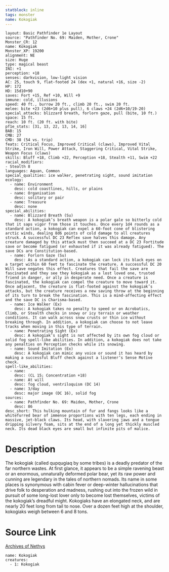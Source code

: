```yaml
---
statblock: inline
tags: monster
name: Kokogiak
---
```

```statblock
layout: Basic Pathfinder 1e Layout
source: "Pathfinder No. 69: Maiden, Mother, Crone"
Monster_CR: 12
name: Kokogiak
Monster_XP: 19200
alignment: NE
size: Huge
type: magical beast
INI: +1
perception: +18
senses: darkvision, low-light vision
AC: 25, touch 9, flat-footed 24 (dex +1, natural +16, size -2)
HP: 172
HD: 15d10+90
saves: Fort +15, Ref +10, Will +9
immune: cold, illusions
speed: 40 ft., burrow 20 ft., climb 20 ft., swim 20 ft.
melee: bite +23 (2d6+10 plus pull), 6 claws +24 (2d6+10/19-20)
special_attacks: blizzard breath, forlorn gaze, pull (bite, 10 ft.)
space: 15 ft.
reach: 10 ft. (20 ft. with bite)
pf1e_stats: [31, 13, 22, 13, 14, 16]
BAB: 15
CMB: 27
CMD: 38 (54 vs. trip)
feats: Critical Focus, Improved Critical (claws), Improved Vital Strike, Iron Will, Power Attack, Staggering Critical, Vital Strike, Weapon Focus (claws)
skills: Bluff +18, Climb +22, Perception +18, Stealth +11, Swim +22
racial_modifiers:
- Stealth 8
languages: Aquan, Common
special_qualities: ice walker, penetrating sight, sound imitation
ecology:
  - name: Environment
    desc: cold coastlines, hills, or plains
  - name: Organisation
    desc: solitary or pair
  - name: Treasure
    desc: none
special_abilities:
  - name: Blizzard Breath (Su)
    desc: A kokogiak’s breath weapon is a polar gale so bitterly cold that it saps vigor from those it touches. Once every 1d4 rounds as a standard action, a kokogiak can expel a 60-foot cone of blistering arctic winds, dealing 8d6 points of cold damage to all creatures struck. A successful DC 23 Reflex save halves this damage. Any creature damaged by this attack must then succeed at a DC 23 Fortitude save or become fatigued (or exhausted if it was already fatigued). The save DCs are Constitution-based.
  - name: Forlorn Gaze (Su)
    desc: As a standard action, a kokogiak can lock its black eyes on a target within 60 feet to fascinate the creature. A successful DC 20 Will save negates this effect. Creatures that fail the save are fascinated and they see they kokogiak as a lost loved one, trusted friend in danger, or ally in desperate need. Once a creature is fascinated, the kokogiak can compel the creature to move toward it. Once adjacent, the creature is flat-footed against the kokogiak’s attacks, but the creature receives a new saving throw at the beginning of its turn to break the fascination. This is a mind-affecting effect and the save DC is Charisma-based.
  - name: Ice Walker (Ex)
    desc: A kokogiak takes no penalty to speed or on Acrobatics, Climb, or Stealth checks in snowy or icy terrain or weather conditions. It can walk across snow crusts or thin ice without breaking through. In addition, a kokogiak can choose to not leave tracks when moving in this type of terrain.
  - name: Penetrating Sight (Ex)
    desc: A kokogiak’s sight is not affected by its own fog cloud or solid fog spell-like abilities. In addition, a kokogiak does not take any penalties on Perception checks while its snowing.
  - name: Sound Imitation (Ex)
    desc: A kokogiak can mimic any voice or sound it has heard by making a successful Bluff check against a listener’s Sense Motive check.
spell-like_abilities:
  - name:
    desc: (CL 15; Concentration +18)
  - name: At will
    desc: fog cloud, ventriloquism (DC 14)
  - name: 3/day
    desc: major image (DC 16), solid fog
sources:
  - name: Pathfinder No. 69: Maiden, Mother, Crone
    desc: 86
desc_short: This hulking mountain of fur and fangs looks like a whitefurred bear of immense proportions with ten legs, each ending in massive, jet-black claws. Its head, with slavering jaws and a tongue dripping silvery foam, sits at the end of a long yet thickly muscled neck. Its dead black eyes are small but infinite pits of malice. 
```
# Description
The kokogiak (called qupqugiaq by some tribes) is a deadly predator of the far northern wastes. At first glance, it appears to be a simple ravening beast or an enormous, unnaturally deformed polar bear, yet its raw power and cunning are legendary in the tales of northern nomads. Its name in some places is synonymous with cabin fever or deep-winter hallucinations that drive folk to desperation and madness, rushing out into the frozen wild in pursuit of some long-lost lover only to become lost themselves, victims of the kokogiak’s dreadful might. Kokogiaks have an elongated neck, and are nearly 20 feet long from tail to nose. Over a dozen feet high at the shoulder, kokogiaks weigh between 6 and 8 tons.
# Source Link
[Archives of Nethys](https://aonprd.com/MonsterDisplay.aspx?ItemName=Kokogiak)
```encounter-table
name: Kokogiak
creatures:
  - 1: Kokogiak
```
